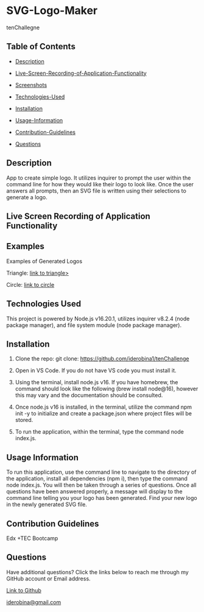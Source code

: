# SVG-Logo-Maker

tenChallegne 

## Table of Contents

 * [Description](#description)

 * [Live-Screen-Recording-of-Application-Functionality](#live-screen-recording-of-application-functionality)

 * [Screenshots](#screenshots)

 * [Technologies-Used](#technologies-used)

 * [Installation](#installation)

 * [Usage-Information](#usage-information)

 * [Contribution-Guidelines](#contribution-guidelines)

 * [Questions](#questions)

## Description

App to create simple logo. It utilizes inquirer to prompt the user within the command line for how they would like their logo to look like. Once the user answers all prompts, then an SVG file is written using their selections to generate a logo.

## Live Screen Recording of Application Functionality



## Examples

Examples of Generated Logos

Triangle: <a href="https://drive.google.com/file/d/1Eqxp2rilQvd2U3z5-SxJ65Hlb_hk6t50/view?usp=drive_link"> link to triangle> </a>

Circle: <a href = "https://drive.google.com/file/d/1hY7xSENdIYqzcsUEWsUavrjREJMUPkaR/view?usp=drive_link" >link to circle  </a>


## Technologies Used

This project is powered by Node.js v16.20.1, utilizes inquirer v8.2.4 (node package manager), and file system module (node package manager). 

## Installation

1. Clone the repo:
   git clone: https://github.com/iderobina1/tenChallenge

2. Open in VS Code. If you do not have VS code you must install it.

3. Using the terminal, install node.js v16. If you have homebrew, the command should look like the following (brew install node@16), however this may vary and the documentation should be consulted.

4. Once node.js v16 is installed, in the terminal, utilize the command npm init -y to initialize and create a package.json where project files will be stored.


5. To run the application, within the terminal, type the command node index.js.


## Usage Information

To run this application, use the command line to navigate to the directory of the application, install all dependencies (npm i), then type the command node index.js. You will then be taken through a series of questions. Once all questions have been answered properly, a message will display to the command line telling you your logo has been generated. Find your new logo in the newly generated SVG file.

## Contribution Guidelines

Edx +TEC Bootcamp 


## Questions

Have additional questions? Click the links below to reach me through my GitHub account or Email address.

[Link to Github](https://github.com/iderobina1)

<a href="mailto:iderobina@gmail.com">iderobina@gmail.com</a>
